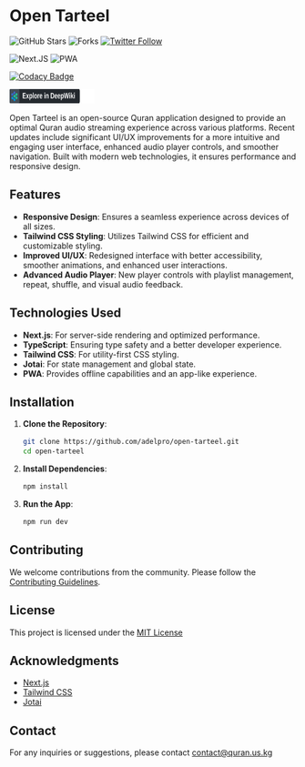 # Open Tarteel

![GitHub Stars](https://img.shields.io/github/stars/adelpro/open-tarteel?style=social)
![Forks](https://img.shields.io/github/forks/adelpro/open-tarteel?style=social)
[![Twitter Follow](https://img.shields.io/twitter/follow/adelpro?style=social)](https://twitter.com/adelpro)

![Next.JS](https://img.shields.io/badge/Next.js-3178C6?logo=next.js&logoColor=fff&style=flat)
![PWA](https://img.shields.io/badge/PWA-1B1F23?logo=pwa&logoColor=fff&style=flat)

[![Codacy Badge](https://app.codacy.com/project/badge/Grade/270e870a48f342ef9ba384229681db23)](https://app.codacy.com/gh/adelpro/open-tarteel/dashboard?utm_source=gh&utm_medium=referral&utm_content=&utm_campaign=Badge_grade)

[<img src="https://raw.githubusercontent.com/adelpro/open-tarteel/refs/heads/main/explore-in-deepwiki.svg" title="Explore in DeepWiki" width="150" height="25" alt="DeepWiki">](https://deepwiki.com/adelpro/open-tarteel)

Open Tarteel is an open-source Quran application designed to provide an optimal Quran audio streaming experience across various platforms. Recent updates include significant UI/UX improvements for a more intuitive and engaging user interface, enhanced audio player controls, and smoother navigation. Built with modern web technologies, it ensures performance and responsive design.

## Features

- **Responsive Design**: Ensures a seamless experience across devices of all sizes.
- **Tailwind CSS Styling**: Utilizes Tailwind CSS for efficient and customizable styling.
- **Improved UI/UX**: Redesigned interface with better accessibility, smoother animations, and enhanced user interactions.
- **Advanced Audio Player**: New player controls with playlist management, repeat, shuffle, and visual audio feedback.

## Technologies Used

- **Next.js**: For server-side rendering and optimized performance.
- **TypeScript**: Ensuring type safety and a better developer experience.
- **Tailwind CSS**: For utility-first CSS styling.
- **Jotai**: For state management and global state.
- **PWA**: Provides offline capabilities and an app-like experience.

## Installation

1. **Clone the Repository**:

   ```bash
   git clone https://github.com/adelpro/open-tarteel.git
   cd open-tarteel
   ```

2. **Install Dependencies**:

   ```bash
   npm install
   ```

3. **Run the App**:

   ```bash
   npm run dev
   ```

## Contributing

We welcome contributions from the community. Please follow the [Contributing Guidelines](https://github.com/adelpro/open-tarteel/blob/main/CONTRIBUTING.md).

## License

This project is licensed under the [MIT License](https://choosealicense.com/licenses/mit/)

## Acknowledgments

- [Next.js](https://nextjs.org/)
- [Tailwind CSS](https://tailwindcss.com/)
- [Jotai](https://jotai.org/)

## Contact

For any inquiries or suggestions, please contact [contact@quran.us.kg](mailto:contact@quran.us.kg)
